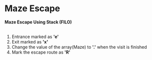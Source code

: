 # Maze Escape

<strong>Maze Escape Using Stack (FILO)</strong>
<br></br>

1) Entrance marked as <strong>'e'</strong><br>
2) Exit marked as <strong>'x'</strong><br>
3) Change the value of the array(Maze) to <strong>'.'</strong> when the visit is finished<br>
4) Mark the escape route as <strong>'R'</strong><br>
